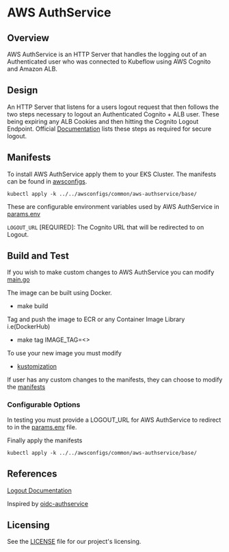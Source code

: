 # AWS AuthService

## Overview
AWS AuthService is an HTTP Server that handles the logging out of an Authenticated user who was connected to Kubeflow using AWS Cognito and Amazon ALB.

## Design
An HTTP Server that listens for a users logout request that then follows the two steps necessary to logout an Authenticated Cognito + ALB user. These being expiring any ALB Cookies and then hitting the Cognito Logout Endpoint. Official [Documentation](https://docs.aws.amazon.com/elasticloadbalancing/latest/application/listener-authenticate-users.html#authentication-logout) lists these steps as required for secure logout.

## Manifests
To install AWS AuthService apply them to your EKS Cluster. The manifests can be found in [awsconfigs](../../awsconfigs/common/aws-authservice/base/).

```
kubectl apply -k ../../awsconfigs/common/aws-authservice/base/
```

These are configurable environment variables used by AWS AuthService in [params.env](../../awsconfigs/common/aws-authservice/base/params.env)

`LOGOUT_URL` [REQUIRED]: The Cognito URL that will be redirected to on Logout.

## Build and Test
If you wish to make custom changes to AWS AuthService you can modify [main.go](main.go)

The image can be built using Docker.
- make build

Tag and push the image to ECR or any Container Image Library i.e(DockerHub)
- make tag IMAGE_TAG=<>

To use your new image you must modify
  - [kustomization](../../awsconfigs/common/aws-authservice/base/kustomization.yaml#L11)

If user has any custom changes to the manifests, they can choose to modify the [manifests](../../awsconfigs/common/aws-authservice/base/) 

### Configurable Options
In testing you must provide a LOGOUT_URL for AWS AuthService to redirect to in the [params.env](../../awsconfigs/common/aws-authservice/base/params.env) file.

Finally apply the manifests 
```
kubectl apply -k ../../awsconfigs/common/aws-authservice/base/
```

## References
[Logout Documentation](https://docs.aws.amazon.com/elasticloadbalancing/latest/application/listener-authenticate-users.html#authentication-logout)

Inspired by [oidc-authservice](https://github.com/arrikto/oidc-authservice)


## Licensing
See the [LICENSE](../../LICENSE) file for our project's licensing. 

